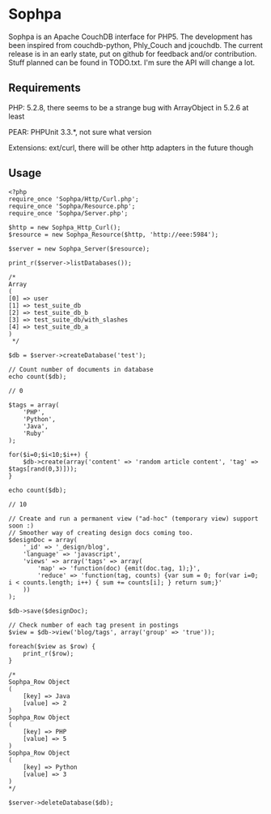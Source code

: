 Sophpa
======
Sophpa is an Apache CouchDB interface for PHP5. The development has been 
inspired from couchdb-python, Phly_Couch and jcouchdb. The current release
is in an early state, put on github for feedback and/or contribution.
Stuff planned can be found in TODO.txt. I'm sure the API will change a lot.


Requirements
------------
PHP: 5.2.8, there seems to be a strange bug with ArrayObject in 5.2.6 at least

PEAR: PHPUnit 3.3.*, not sure what version

Extensions: ext/curl, there will be other http adapters in the future though

Usage
-----
	<?php
	require_once 'Sophpa/Http/Curl.php';
	require_once 'Sophpa/Resource.php';
	require_once 'Sophpa/Server.php';
	
	$http = new Sophpa_Http_Curl();
	$resource = new Sophpa_Resource($http, 'http://eee:5984');
	
	$server = new Sophpa_Server($resource);
	
	print_r($server->listDatabases());
	
	/*
	Array
	(
	[0] => user
	[1] => test_suite_db
	[2] => test_suite_db_b
	[3] => test_suite_db/with_slashes
	[4] => test_suite_db_a
	)
	 */
	
	$db = $server->createDatabase('test');
	
	// Count number of documents in database
	echo count($db);
	
	// 0
	
	$tags = array(
		'PHP',
		'Python',
		'Java',
		'Ruby'
	);
	
	for($i=0;$i<10;$i++) {
		$db->create(array('content' => 'random article content', 'tag' => $tags[rand(0,3)]));
	}
	
	echo count($db);
	
	// 10
	
	// Create and run a permanent view ("ad-hoc" (temporary view) support soon :)
	// Smoother way of creating design docs coming too.
	$designDoc = array(
		'_id' => '_design/blog',
		'language' => 'javascript',
		'views' => array('tags' => array(
			'map' => 'function(doc) {emit(doc.tag, 1);}',
			'reduce' => 'function(tag, counts) {var sum = 0; for(var i=0; i < counts.length; i++) { sum += counts[i]; } return sum;}'
		))
	);
	
	$db->save($designDoc);
	
	// Check number of each tag present in postings
	$view = $db->view('blog/tags', array('group' => 'true'));
	
	foreach($view as $row) {
		print_r($row);
	}
	
	/*
	Sophpa_Row Object
	(
	    [key] => Java
	    [value] => 2
	)
	Sophpa_Row Object
	(
	    [key] => PHP
	    [value] => 5
	)
	Sophpa_Row Object
	(
	    [key] => Python
	    [value] => 3
	)
	*/
	
	$server->deleteDatabase($db);
